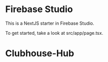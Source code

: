 # Firebase Studio

This is a NextJS starter in Firebase Studio.

To get started, take a look at src/app/page.tsx.
# Clubhouse-Hub
